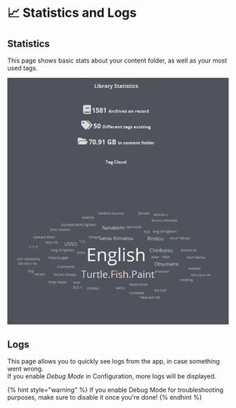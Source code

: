 # 📈 Statistics and Logs

## Statistics

This page shows basic stats about your content folder, as well as your most used tags.

![](../.gitbook/assets/cloud.PNG)

## Logs

This page allows you to quickly see logs from the app, in case something went wrong.\
If you enable _Debug Mode_ in Configuration, more logs will be displayed.

{% hint style="warning" %}
If you enable Debug Mode for troubleshooting purposes, make sure to disable it once you're done!
{% endhint %}

